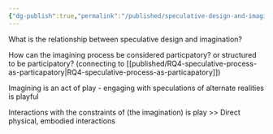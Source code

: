 ```yaml
---
{"dg-publish":true,"permalink":"/published/speculative-design-and-imagination-relationship/","dgPassFrontmatter":true,"noteIcon":""}
---
```


What is the relationship between speculative design and imagination?

How can the imagining process be considered particpatory? or structured to be participatory? (connecting to [[published/RQ4-speculative-process-as-particapatory\|RQ4-speculative-process-as-particapatory]])

Imagining is an act of play - engaging with speculations of alternate realities is playful

Interactions with the constraints of (the imagination) is play >> Direct physical, embodied interactions